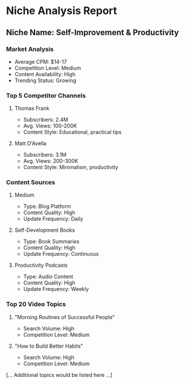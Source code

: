 # Niche Analysis Report

## Niche Name: Self-Improvement & Productivity

### Market Analysis
- Average CPM: $14-17
- Competition Level: Medium
- Content Availability: High
- Trending Status: Growing

### Top 5 Competitor Channels
1. Thomas Frank
   - Subscribers: 2.4M
   - Avg. Views: 100-200K
   - Content Style: Educational, practical tips

2. Matt D'Avella
   - Subscribers: 3.1M
   - Avg. Views: 200-300K
   - Content Style: Minimalism, productivity

### Content Sources
1. Medium
   - Type: Blog Platform
   - Content Quality: High
   - Update Frequency: Daily

2. Self-Development Books
   - Type: Book Summaries
   - Content Quality: High
   - Update Frequency: Continuous

3. Productivity Podcasts
   - Type: Audio Content
   - Content Quality: High
   - Update Frequency: Weekly

### Top 20 Video Topics
1. "Morning Routines of Successful People"
   - Search Volume: High
   - Competition Level: Medium

2. "How to Build Better Habits"
   - Search Volume: High
   - Competition Level: Medium

[... Additional topics would be listed here ...]

